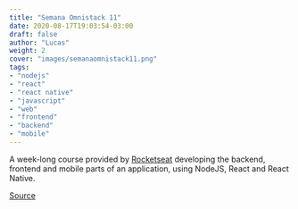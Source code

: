 ```yaml
---
title: "Semana Omnistack 11"
date: 2020-08-17T19:03:54-03:00
draft: false
author: "Lucas"
weight: 2
cover: "images/semanaomnistack11.png"
tags:
- "nodejs"
- "react"
- "react native"
- "javascript"
- "web"
- "frontend"
- "backend"
- "mobile"
---
```


A week-long course provided by [Rocketseat](https://rocketseat.com.br/)
developing the backend, frontend and mobile parts of an application, using
NodeJS, React and React Native.

[Source](https://github.com/blotta/semanaomnistack11)